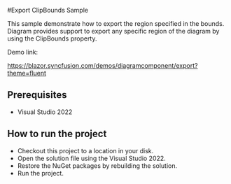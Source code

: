 #Export ClipBounds Sample

This sample demonstrate how to export the region specified in the bounds. Diagram provides support to export any specific region of the diagram by using the ClipBounds property.

Demo link: 

https://blazor.syncfusion.com/demos/diagramcomponent/export?theme=fluent

## Prerequisites

* Visual Studio 2022

## How to run the project

* Checkout this project to a location in your disk.
* Open the solution file using the Visual Studio 2022.
* Restore the NuGet packages by rebuilding the solution.
* Run the project.
